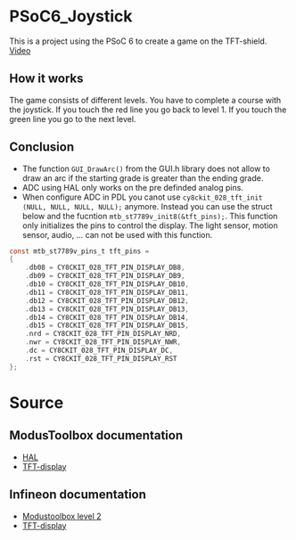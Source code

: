 # PSoC6_Joystick
This is a project using the PSoC 6 to create a game on the TFT-shield.</br>
[Video](https://youtu.be/qmMelWHsCIE)

## How it works
The game consists of different levels. You have to complete a course with the joystick. If you touch the red line you go back to level 1. If you touch the green line you go to the next level.

## Conclusion
* The function `GUI_DrawArc()` from the GUI.h library does not allow to draw an arc if the starting grade is greater than the ending grade.
* ADC using HAL only works on the pre definded analog pins.
* When configure ADC in PDL you canot use `cy8ckit_028_tft_init (NULL, NULL, NULL, NULL);` anymore.
Instead you can use the struct below and the fucntion `mtb_st7789v_init8(&tft_pins);`. This function only initializes the pins to control the display. The light sensor, motion sensor, audio, ... can not be used with this function.
```c
const mtb_st7789v_pins_t tft_pins =
{
	.db08 = CY8CKIT_028_TFT_PIN_DISPLAY_DB8,
	.db09 = CY8CKIT_028_TFT_PIN_DISPLAY_DB9,
	.db10 = CY8CKIT_028_TFT_PIN_DISPLAY_DB10,
	.db11 = CY8CKIT_028_TFT_PIN_DISPLAY_DB11,
	.db12 = CY8CKIT_028_TFT_PIN_DISPLAY_DB12,
	.db13 = CY8CKIT_028_TFT_PIN_DISPLAY_DB13,
	.db14 = CY8CKIT_028_TFT_PIN_DISPLAY_DB14,
	.db15 = CY8CKIT_028_TFT_PIN_DISPLAY_DB15,
	.nrd = CY8CKIT_028_TFT_PIN_DISPLAY_NRD,
	.nwr = CY8CKIT_028_TFT_PIN_DISPLAY_NWR,
	.dc = CY8CKIT_028_TFT_PIN_DISPLAY_DC,
	.rst = CY8CKIT_028_TFT_PIN_DISPLAY_RST
};
```

# Source
## ModusToolbox documentation
* [HAL](https://infineon.github.io/mtb-hal-cat1/html/group__group__hal__rtc.html)
* [TFT-display](https://infineon.github.io/display-tft-st7789v/html/index.html)

## Infineon documentation
* [Modustoolbox level 2](https://github.com/Infineon/training-modustoolbox-level2-psoc)
* [TFT-display](https://github.com/Infineon/display-tft-st7789v)

